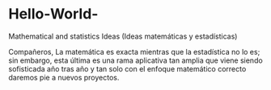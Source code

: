 # Hello-World-
Mathematical and statistics Ideas (Ideas matemáticas y estadísticas)

Compañeros,
La matemática es exacta mientras que la estadística no lo es; sin embargo, esta última es una rama aplicativa tan amplia que viene siendo sofisticada año tras año y tan solo con el enfoque matemático correcto daremos pie a nuevos proyectos.

